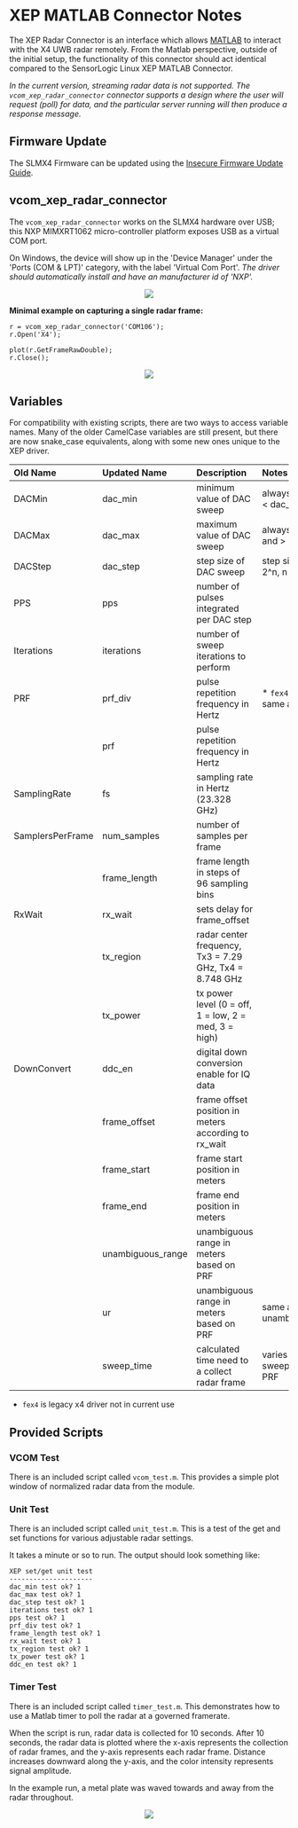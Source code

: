 # XEP MATLAB Connector Notes

The XEP Radar Connector is an interface which allows [MATLAB](https://www.mathworks.com/products/matlab.html)
to interact with the X4 UWB radar remotely. From the Matlab perspective, outside of the initial setup, the 
functionality of this connector should act identical compared to the SensorLogic Linux XEP MATLAB Connector.

_In the current version, streaming radar data is not supported. The `vcom_xep_radar_connector` connector
supports a design where the user will request (poll) for data, and the particular server running will then 
produce a response message._

## Firmware Update
The SLMX4 Firmware can be updated using the [Insecure Firmware Update Guide](../firmware/insecure_fw_update.md).

## vcom_xep_radar_connector
The `vcom_xep_radar_connector` works on the SLMX4 hardware over USB; this NXP MIMXRT1062 micro-controller 
platform exposes USB as a virtual COM port. 

On Windows, the device will show up in the 'Device Manager' under the 'Ports (COM & LPT)' category, with the 
label 'Virtual Com Port'. _The driver should automatically install and have an manufacturer id of 'NXP'._

<p align="center">
  <img src="../images/matlab/virtual_com.png" />
</p>

**Minimal example on capturing a single radar frame:**
```
r = vcom_xep_radar_connector('COM106');
r.Open('X4');

plot(r.GetFrameRawDouble);
r.Close();
```
<p align="center">
  <img src="../images/matlab/basic_capture.png" />
</p>

## Variables

For compatibility with existing scripts, there are two ways to access variable names. Many of the older 
CamelCase variables are still present, but there are now snake_case equivalents, along with some new ones
unique to the XEP driver.

| Old Name         | Updated Name      | Description | Notes |
|:-----------------|:------------------|:------------|:------|
| DACMin           | dac_min           | minimum value of DAC sweep | always set >= 0 and < dac_max |
| DACMax           | dac_max           | maximum value of DAC sweep | always set <= 2047 and > dac_min |
| DACStep          | dac_step          | step size of DAC sweep | step size exponent, 2^n, n = (0,1,2,or 3) |
| PPS              | pps               | number of pulses integrated per DAC step ||
| Iterations       | iterations        | number of sweep iterations to perform ||
| PRF              | prf_div           | pulse repetition frequency in Hertz | * `fex4`'s PRF set is same as prf_div |
|                  | prf               | pulse repetition frequency in Hertz ||
| SamplingRate     | fs                | sampling rate in Hertz (23.328 GHz) ||
| SamplersPerFrame | num_samples       | number of samples per frame ||
|                  | frame_length      | frame length in steps of 96 sampling bins ||
| RxWait           | rx_wait           | sets delay for frame_offset ||
|                  | tx_region         | radar center frequency, Tx3 = 7.29 GHz, Tx4 = 8.748 GHz||
|                  | tx_power          | tx power level (0 = off, 1 = low, 2 = med, 3 = high) ||
| DownConvert      | ddc_en            | digital down conversion enable for IQ data||
|                  | frame_offset      | frame offset position in meters according to rx_wait||
|                  | frame_start       | frame start position in meters ||
|                  | frame_end         | frame end position in meters ||
|                  | unambiguous_range | unambiguous range in meters based on PRF ||
|                  | ur                | unambiguous range in meters based on PRF | same as unambiguous_range |
|                  | sweep_time        | calculated time need to a collect radar frame | varies based on sweep settings and PRF |

* `fex4` is legacy x4 driver not in current use

## Provided Scripts

### VCOM Test
There is an included script called `vcom_test.m`. This provides a simple plot window of normalized radar 
data from the module.

### Unit Test
There is an included script called `unit_test.m`. This is a test of the get and set functions for various 
adjustable radar settings.

It takes a minute or so to run. The output should look something like:
```
XEP set/get unit test
---------------------
dac_min test ok? 1
dac_max test ok? 1
dac_step test ok? 1
iterations test ok? 1
pps test ok? 1
prf_div test ok? 1
frame_length test ok? 1
rx_wait test ok? 1
tx_region test ok? 1
tx_power test ok? 1
ddc_en test ok? 1
```

### Timer Test
There is an included script called `timer_test.m`. This demonstrates how to use a Matlab timer to poll
the radar at a governed framerate.

When the script is run, radar data is collected for 10 seconds. After 10 seconds, the radar data is 
plotted where the x-axis represents the collection of radar frames, and the y-axis represents each radar
frame. Distance increases downward along the y-axis, and the color intensity represents signal amplitude.

In the example run, a metal plate was waved towards and away from the radar throughout.
<p align="center">
  <img src="../images/matlab/timer_test.png" />
</p>
